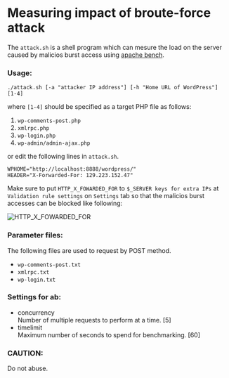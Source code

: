 Measuring impact of broute-force attack
=======================================

The `attack.sh` is a shell program which can mesure the load on the server 
caused by malicios burst access using [apache bench][ApacheBench].

### Usage: ###

    ./attack.sh [-a "attacker IP address"] [-h "Home URL of WordPress"] [1-4]

where `[1-4]` should be specified as a target PHP file as follows:

1. `wp-comments-post.php`
2. `xmlrpc.php`
3. `wp-login.php`
4. `wp-admin/admin-ajax.php`

or edit the following lines in `attack.sh`.

    WPHOME="http://localhost:8888/wordpress/"
    HEADER="X-Forwarded-For: 129.223.152.47"

Make sure to put `HTTP_X_FOWARDED_FOR` to `$_SERVER keys for extra IPs` at 
`Validation rule settings` on `Settings` tab so that the malicios burst 
accesses can be blocked like following:

![HTTP_X_FOWARDED_FOR][X-Forwarded]

### Parameter files: ###

The following files are used to request by POST method.

* `wp-comments-post.txt`
* `xmlrpc.txt`
* `wp-login.txt`

### Settings for ab: ###

* concurrency  
  Number of multiple requests to perform at a time. [5]
* timelimit  
  Maximum number of seconds to spend for benchmarking. [60]

### CAUTION: ###

Do not abuse.

[ApacheBench]: http://httpd.apache.org/docs/current/programs/ab.html "ab - Apache HTTP server benchmarking tool"
[X-Forwarded]: http://tokkonopapa.github.io/WordPress-IP-Geo-Block/img/2015-09/X-Forwarded-For.png "$_SERVER keys for extra IPs"
